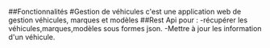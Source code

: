 ##Fonctionnalités
#Gestion de véhicules
c'est une application web de gestion véhicules, marques et modèles
##Rest Api pour :
-récupérer les véhicules,marques,modèles sous formes json.
-Mettre à jour les information d'un véhicule.
 
